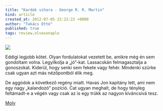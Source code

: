 ```yaml
---
title: "Kardok vihara - George R. R. Martin"
kind: article
created_at: 2012-07-05 22:22:22 +0000
author: "Takács Ottó"
published: true
tags: review,olvasonaplo
---
```

![](http://moly.hu/system/covers/normal/covers_32209.jpg?1254477871)

Eddigi legjobb kötet. Olyan fordulatokat vezetett be, amikre még én sem gondoltam volna. Legyilkolja a „jó”-kat. Lassacskán felmagasztalja a gonoszokat. Kiderül, hogy senki sem fekete vagy fehér. Mindenki szürke csak ugyan azt más nézőpontból élik meg.

De aggódok a következő regény miatt. Havas Jon kapitány lett, ami nem egy nagy „kalandozó” pozíció. Cat ugyan meghalt, de hogy tényleg feltámadt-e a végén vagy csak az is egy trükk az nagyon kíváncsivá tesz.

[Moly](http://moly.hu/konyvek/george-r-r-martin-kardok-vihara)

<div class='old-comments'></div>